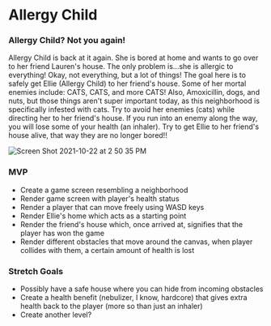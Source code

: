 # Allergy Child
### Allergy Child? Not you again!

Allergy Child is back at it again. She is bored at home and wants to go over to her friend Lauren's house. The only problem is...she is allergic to everything! Okay, not everything, but a lot of things! The goal here is to safely get Ellie (Allergy Child) to her friend's house. Some of her mortal enemies include: CATS, CATS, and more CATS! Also, Amoxicillin, dogs, and nuts, but those things aren't super important today, as this neighborhood is specifically infested with cats. Try to avoid her enemies (cats) while directing her to her friend's house. If you run into an enemy along the way, you will lose some of your health (an inhaler). Try to get Ellie to her friend's house alive, that way they are no longer bored!!

![Screen Shot 2021-10-22 at 2 50 35 PM](https://user-images.githubusercontent.com/92114356/138508817-0cf81ad8-e7c5-4355-94b8-de49c34a1473.png)

### MVP
- Create a game screen resembling a neighborhood
- Render game screen with player's health status
- Render a player that can move freely using WASD keys
- Render Ellie's home which acts as a starting point
- Render the friend's house which, once arrived at, signifies that the player has won the game
- Render different obstacles that move around the canvas, when player collides with them, a certain amount of health is lost



### Stretch Goals
- Possibly have a safe house where you can hide from incoming obstacles
- Create a health benefit (nebulizer, I know, hardcore) that gives extra health back to the player (more so than just an inhaler)
- Create another level?


